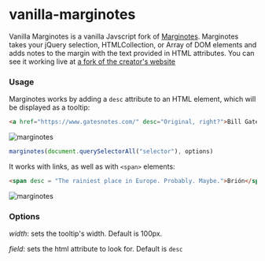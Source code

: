 # vanilla-marginotes
Vanilla Marginotes is a vanilla Javscript fork of [Marginotes](https://github.com/fdansv/marginotes). Marginotes takes your jQuery selection, HTMLCollection, or Array of DOM elements and adds notes to the margin with the text provided in HTML attributes. You can see it working live at [a fork of the creator's website](http://mshenfield.github.io/fdansv.github.io/)

### Usage

Marginotes works by adding a `desc` attribute to an HTML element, which will be displayed as a tooltip:

```html
<a href="https://www.gatesnotes.com/" desc="Original, right?">Bill Gates</a>
```

![marginotes](https://cloud.githubusercontent.com/assets/3707222/13412271/5434e920-df42-11e5-8c53-c1a4aa25663d.gif)

```javascript
marginotes(document.querySelectorAll("selector"), options)
```

It works with links, as well as with `<span>` elements:

```html
<span desc = "The rainiest place in Europe. Probably. Maybe.">Brión</span>
```

![marginotes](https://cloud.githubusercontent.com/assets/3707222/13556633/11447bde-e3df-11e5-8cc7-1d1f1ca9ac34.gif)


### Options

*width*: sets the tooltip's width. Default is 100px.

*field*: sets the html attribute to look for. Default is `desc`
